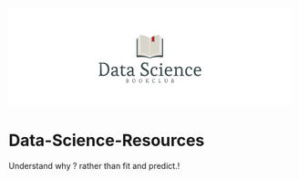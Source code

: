 ![logo](Assets/images/logo2.png)

# Data-Science-Resources
Understand why ? rather than fit and predict.!

